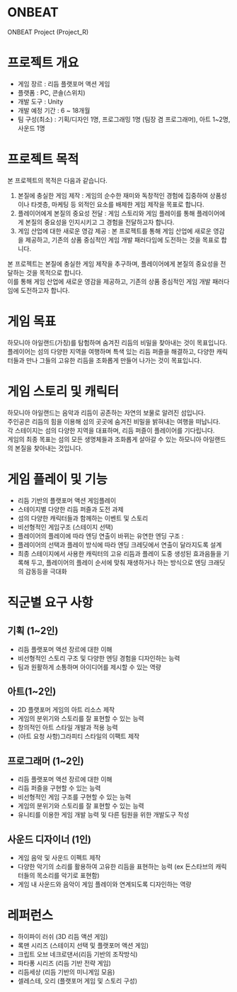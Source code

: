 # ONBEAT
ONBEAT Project (Project_R)

# 프로젝트 개요
- 게임 장르 : 리듬 플랫포머 액션 게임
- 플랫폼 : PC, 콘솔(스위치)
- 개발 도구 : Unity
- 개발 예정 기간 : 6 ~ 18개월
- 팀 구성(최소) : 기획/디자인 1명, 프로그래밍 1명 (팀장 겸 프로그래머), 아트 1~2명, 사운드 1명

# 프로젝트 목적
본 프로젝트의 목적은 다음과 같습니다.
1. 본질에 충실한 게임 제작 : 게임의 순수한 재미와 독창적인 경험에 집중하여 상품성이나 타겟층, 마케팅 등 외적인 요소를 배제한 게임 제작을 목표로 합니다.
2. 플레이어에게 본질의 중요성 전달 : 게임 스토리와 게임 플레이를 통해 플레이어에게 본질의 중요성을 인지시키고 그 경험을 전달하고자 합니다.
3. 게임 산업에 대한 새로운 영감 제공 : 본 프로젝트를 통해 게임 산업에 새로운 영감을 제공하고, 기존의 상품 중심적인 게임 개발 패러다임에 도전하는 것을 목표로 합니다.

본 프로젝트는 본질에 충실한 게임 제작을 추구하며, 플레이어에게 본질의 중요성을 전달하는 것을 목적으로 합니다.<br>
이를 통해 게임 산업에 새로운 영감을 제공하고, 기존의 상품 중심적인 게임 개발 패러다임에 도전하고자 합니다.

# 게임 목표
하모니아 아일랜드(가칭)를 탐험하며 숨겨진 리듬의 비밀을 찾아내는 것이 목표입니다.<br>
플레이어는 섬의 다양한 지역을 여행하며 특색 있는 리듬 퍼즐을 해결하고, 다양한 캐릭터들과 만나 그들의 고유한 리듬을 조화롭게 만들어 나가는 것이 목표입니다.

# 게임 스토리 및 캐릭터
하모니아 아일랜드는 음악과 리듬이 공존하는 자연의 보물로 알려진 섬입니다. <br>
주인공은 리듬의 힘을 이용해 섬의 곳곳에 숨겨진 비밀을 밝혀내는 여행을 떠납니다.<br>
각 스테이지는 섬의 다양한 지역을 대표하며, 리듬 퍼즐이 플레이어를 기다립니다. <br>
게임의 최종 목표는 섬의 모든 생명체들과 조화롭게 살아갈 수 있는 하모니아 아일랜드의 본질을 찾아내는 것입니다.

# 게임 플레이 및 기능
- 리듬 기반의 플랫포머 액션 게임플레이
- 스테이지별 다양한 리듬 퍼즐과 도전 과제
- 섬의 다양한 캐릭터들과 함께하는 이벤트 및 스토리
- 비선형적인 게임구조 (스테이지 선택)
- 플레이어의 플레이에 따라 엔딩 연출이 바뀌는 유연한 엔딩 구조 :<br>
- 플레이어의 선택과 플레이 방식에 따라 엔딩 크레딧에서 연출이 달라지도록 설계
- 최종 스테이지에서 사용한 캐릭터의 고유 리듬과 플레이 도중 생성된 효과음들을 기록해 두고, 플레이어의 플레이 순서에 맞춰 재생하거나 하는 방식으로 엔딩 크래딧의 감동등을 극대화

# 직군별 요구 사항
## 기획 (1~2인)
- 리듬 플랫포머 액션 장르에 대한 이해
- 비선형적인 스토리 구조 및 다양한 엔딩 경험을 디자인하는 능력
- 팀과 원활하게 소통하며 아이디어를 제시할 수 있는 역량

## 아트(1~2인)
- 2D 플랫포머 게임의 아트 리소스 제작
- 게임의 분위기와 스토리를 잘 표현할 수 있는 능력
- 창의적인 아트 스타일 개발과 적용 능력
- (아트 요청 사항)그라피티 스타일의 이팩트 제작

## 프로그래머 (1~2인)
- 리듬 플랫포머 액션 장르에 대한 이해
- 리듬 퍼즐을 구현할 수 있는 능력
- 비선형적인 게임 구조를 구현할 수 있는 능력
- 게임의 분위기와 스토리를 잘 표현할 수 있는 능력
- 유니티를 이용한 게임 개발 능력 및 다른 팀원을 위한 개발도구 작성

## 사운드 디자이너 (1인)
- 게임 음악 및 사운드 이펙트 제작
- 다양한 악기의 소리를 활용하여 고유한 리듬을 표현하는 능력 (ex 돈스타브의 캐릭터들의 목소리를 악기로 표현함)
- 게임 내 사운드와 음악이 게임 플레이와 연계되도록 디자인하는 역량

# 레퍼런스
- 하이파이 러쉬 (3D 리듬 액션 게임)
- 록맨 시리즈 (스테이지 선택 및 플랫포머 액션 게임)
- 크립트 오브 네크로댄서(리듬 기반의 조작방식)
- 파타퐁 시리즈 (리듬 기반 전략 게임)
- 리듬세상 (리듬 기반의 미니게임 모음)
- 셀레스테, 오리 (플랫포머 게임 및 스토리 구성)
